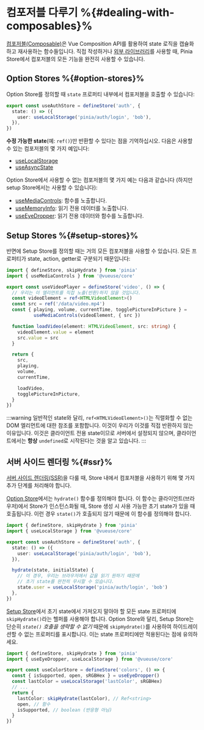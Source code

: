 # 컴포저블 다루기 %{#dealing-with-composables}%

[컴포저블(Composable)](https://vuejs.org/guide/reusability/composables.html#composables)은 Vue Composition API를 활용하여 state 로직을 캡슐화하고 재사용하는 함수들입니다. 직접 작성하거나 [외부 라이브러리](https://vueuse.org/)를 사용할 때, Pinia Store에서 컴포저블의 모든 기능을 완전히 사용할 수 있습니다.

## Option Stores %{#option-stores}%

<MasteringPiniaLink v-if="false"
  href="https://masteringpinia.com/lessons/using-composables-in-option-stores"
  title="Using Composables in Option Stores"
/>

Option Store를 정의할 때 `state` 프로퍼티 내부에서 컴포저블을 호출할 수 있습니다:

```ts
export const useAuthStore = defineStore('auth', {
  state: () => ({
    user: useLocalStorage('pinia/auth/login', 'bob'),
  }),
})
```

**수정 가능한 state**(예: `ref()`)만 반환할 수 있다는 점을 기억하십시오. 다음은 사용할 수 있는 컴포저블의 몇 가지 예입니다:

- [useLocalStorage](https://vueuse.org/core/useLocalStorage/)
- [useAsyncState](https://vueuse.org/core/useAsyncState/)

Option Store에서 사용할 수 없는 컴포저블의 몇 가지 예는 다음과 같습니다 (하지만 setup Store에서는 사용할 수 있습니다):

- [useMediaControls](https://vueuse.org/core/useMediaControls/): 함수를 노출합니다.
- [useMemoryInfo](https://vueuse.org/core/useMemory/): 읽기 전용 데이터를 노출합니다.
- [useEyeDropper](https://vueuse.org/core/useEyeDropper/): 읽기 전용 데이터와 함수를 노출합니다.

## Setup Stores %{#setup-stores}%

<MasteringPiniaLink v-if="false"
  href="https://masteringpinia.com/lessons/using-composables-in-setup-stores"
  title="Using Composables in Setup Stores"
/>

반면에 Setup Store를 정의할 때는 거의 모든 컴포저블을 사용할 수 있습니다. 모든 프로퍼티가 state, action, getter로 구분되기 때문입니다:

```ts
import { defineStore, skipHydrate } from 'pinia'
import { useMediaControls } from '@vueuse/core'

export const useVideoPlayer = defineStore('video', () => {
  // 우리는 이 엘리먼트를 직접 노출(반환)하지 않을 것입니다.
  const videoElement = ref<HTMLVideoElement>()
  const src = ref('/data/video.mp4')
  const { playing, volume, currentTime, togglePictureInPicture } =
          useMediaControls(videoElement, { src })

  function loadVideo(element: HTMLVideoElement, src: string) {
    videoElement.value = element
    src.value = src
  }

  return {
    src,
    playing,
    volume,
    currentTime,

    loadVideo,
    togglePictureInPicture,
  }
})
```

:::warning
일반적인 state와 달리, `ref<HTMLVideoElement>()`는 직렬화할 수 없는 DOM 엘리먼트에 대한 참조를 포함합니다. 이것이 우리가 이것를 직접 반환하지 않는 이유입니다. 이것은 클라이언트 전용 state이므로 서버에서 설정되지 않으며, 클라이언트에서는 **항상** `undefined`로 시작된다는 것을 알고 있습니다.
:::

## 서버 사이드 렌더링 %{#ssr}%

[서버 사이드 렌더링(SSR)](../ssr/index.md)을 다룰 때, Store 내에서 컴포저블을 사용하기 위해 몇 가지 추가 단계를 처리해야 합니다.

[Option Store](#option-stores)에서는 `hydrate()` 함수를 정의해야 합니다. 이 함수는 클라이언트(브라우저)에서 Store가 인스턴스화될 때, Store 생성 시 사용 가능한 초기 state가 있을 때 호출됩니다. 이런 경우 `state()`가 호출되지 않기 때문에 이 함수를 정의해야 합니다.

```ts
import { defineStore, skipHydrate } from 'pinia'
import { useLocalStorage } from '@vueuse/core'

export const useAuthStore = defineStore('auth', {
  state: () => ({
    user: useLocalStorage('pinia/auth/login', 'bob'),
  }),

  hydrate(state, initialState) {
    // 이 경우, 우리는 브라우저에서 값을 읽기 원하기 때문에
    // 초기 state를 완전히 무시할 수 있습니다.
    state.user = useLocalStorage('pinia/auth/login', 'bob')
  },
})
```

[Setup Store](#setup-stores)에서 초기 state에서 가져오지 말아야 할 모든 state 프로퍼티에 `skipHydrate()`라는 헬퍼를 사용해야 합니다. Option Store와 달리, Setup Store는 단순히 *`state()` 호출을 생략할 수 없기* 때문에 `skipHydrate()`를 사용하여 하이드레이션할 수 없는 프로퍼티를 표시합니다. 이는 state 프로퍼티에만 적용된다는 점에 유의하세요.

```ts
import { defineStore, skipHydrate } from 'pinia'
import { useEyeDropper, useLocalStorage } from '@vueuse/core'

export const useColorStore = defineStore('colors', () => {
  const { isSupported, open, sRGBHex } = useEyeDropper()
  const lastColor = useLocalStorage('lastColor', sRGBHex)
  // ...
  return {
    lastColor: skipHydrate(lastColor), // Ref<string>
    open, // 함수
    isSupported, // boolean (반응형 아님)
  }
})
```
